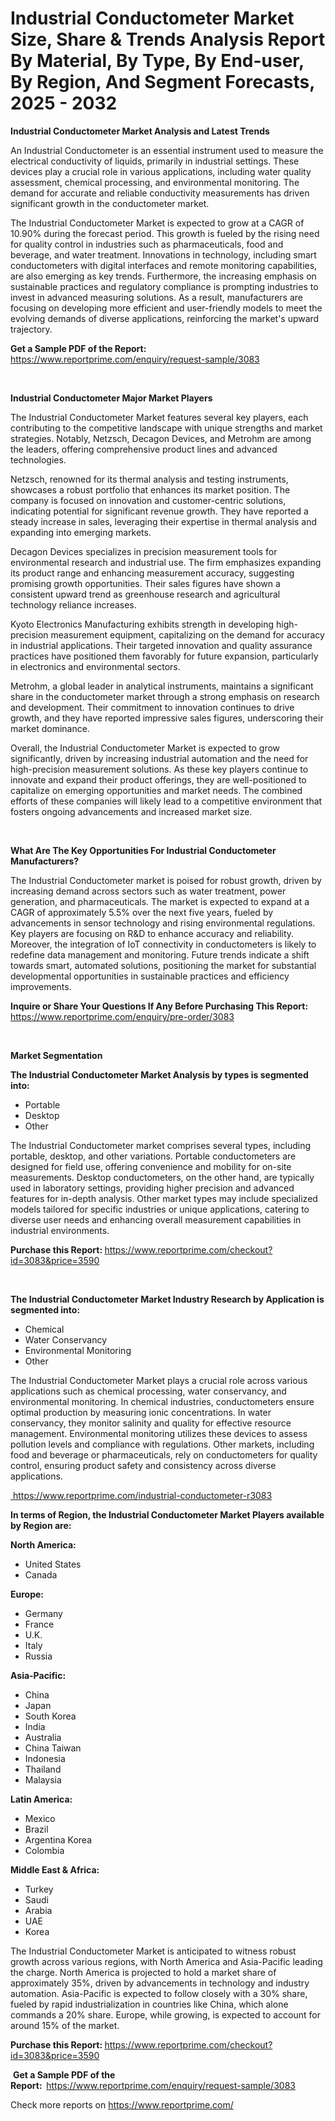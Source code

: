 <p><h1>Industrial Conductometer Market Size, Share & Trends Analysis Report By Material, By Type, By End-user, By Region, And Segment Forecasts, 2025 - 2032</h1></p><p><strong>Industrial Conductometer Market Analysis and Latest Trends</strong></p>
<p><p>An Industrial Conductometer is an essential instrument used to measure the electrical conductivity of liquids, primarily in industrial settings. These devices play a crucial role in various applications, including water quality assessment, chemical processing, and environmental monitoring. The demand for accurate and reliable conductivity measurements has driven significant growth in the conductometer market.</p><p>The Industrial Conductometer Market is expected to grow at a CAGR of 10.90% during the forecast period. This growth is fueled by the rising need for quality control in industries such as pharmaceuticals, food and beverage, and water treatment. Innovations in technology, including smart conductometers with digital interfaces and remote monitoring capabilities, are also emerging as key trends. Furthermore, the increasing emphasis on sustainable practices and regulatory compliance is prompting industries to invest in advanced measuring solutions. As a result, manufacturers are focusing on developing more efficient and user-friendly models to meet the evolving demands of diverse applications, reinforcing the market's upward trajectory.</p></p>
<p><strong>Get a Sample PDF of the Report:&nbsp;</strong> <a href="https://www.reportprime.com/enquiry/request-sample/3083?utm_campaign=3032&utm_medium=2&utm_source=Github&utm_content=ia&utm_term=18032025&utm_id=industrial-conductometer">https://www.reportprime.com/enquiry/request-sample/3083</a></p>
<p>&nbsp;</p>
<p><strong>Industrial Conductometer Major Market Players</strong></p>
<p><p>The Industrial Conductometer Market features several key players, each contributing to the competitive landscape with unique strengths and market strategies. Notably, Netzsch, Decagon Devices, and Metrohm are among the leaders, offering comprehensive product lines and advanced technologies. </p><p>Netzsch, renowned for its thermal analysis and testing instruments, showcases a robust portfolio that enhances its market position. The company is focused on innovation and customer-centric solutions, indicating potential for significant revenue growth. They have reported a steady increase in sales, leveraging their expertise in thermal analysis and expanding into emerging markets.</p><p>Decagon Devices specializes in precision measurement tools for environmental research and industrial use. The firm emphasizes expanding its product range and enhancing measurement accuracy, suggesting promising growth opportunities. Their sales figures have shown a consistent upward trend as greenhouse research and agricultural technology reliance increases.</p><p>Kyoto Electronics Manufacturing exhibits strength in developing high-precision measurement equipment, capitalizing on the demand for accuracy in industrial applications. Their targeted innovation and quality assurance practices have positioned them favorably for future expansion, particularly in electronics and environmental sectors.</p><p>Metrohm, a global leader in analytical instruments, maintains a significant share in the conductometer market through a strong emphasis on research and development. Their commitment to innovation continues to drive growth, and they have reported impressive sales figures, underscoring their market dominance.</p><p>Overall, the Industrial Conductometer Market is expected to grow significantly, driven by increasing industrial automation and the need for high-precision measurement solutions. As these key players continue to innovate and expand their product offerings, they are well-positioned to capitalize on emerging opportunities and market needs. The combined efforts of these companies will likely lead to a competitive environment that fosters ongoing advancements and increased market size.</p></p>
<p>&nbsp;</p>
<p><strong>What Are The Key Opportunities For Industrial Conductometer Manufacturers?</strong></p>
<p><p>The Industrial Conductometer market is poised for robust growth, driven by increasing demand across sectors such as water treatment, power generation, and pharmaceuticals. The market is expected to expand at a CAGR of approximately 5.5% over the next five years, fueled by advancements in sensor technology and rising environmental regulations. Key players are focusing on R&D to enhance accuracy and reliability. Moreover, the integration of IoT connectivity in conductometers is likely to redefine data management and monitoring. Future trends indicate a shift towards smart, automated solutions, positioning the market for substantial developmental opportunities in sustainable practices and efficiency improvements.</p></p>
<p><strong>Inquire or Share Your Questions If Any Before Purchasing This Report:</strong> <a href="https://www.reportprime.com/enquiry/pre-order/3083?utm_campaign=3032&utm_medium=2&utm_source=Github&utm_content=ia&utm_term=18032025&utm_id=industrial-conductometer">https://www.reportprime.com/enquiry/pre-order/3083</a></p>
<p>&nbsp;</p>
<p><strong>Market Segmentation</strong></p>
<p><strong>The Industrial Conductometer Market Analysis by types is segmented into:</strong></p>
<p><ul><li>Portable</li><li>Desktop</li><li>Other</li></ul></p>
<p><p>The Industrial Conductometer market comprises several types, including portable, desktop, and other variations. Portable conductometers are designed for field use, offering convenience and mobility for on-site measurements. Desktop conductometers, on the other hand, are typically used in laboratory settings, providing higher precision and advanced features for in-depth analysis. Other market types may include specialized models tailored for specific industries or unique applications, catering to diverse user needs and enhancing overall measurement capabilities in industrial environments.</p></p>
<p><strong>Purchase this Report:&nbsp;</strong><a href="https://www.reportprime.com/checkout?id=3083&price=3590&utm_campaign=3032&utm_medium=2&utm_source=Github&utm_content=ia&utm_term=18032025&utm_id=industrial-conductometer">https://www.reportprime.com/checkout?id=3083&price=3590</a></p>
<p>&nbsp;</p>
<p><strong>The Industrial Conductometer Market Industry Research by Application is segmented into:</strong></p>
<p><ul><li>Chemical</li><li>Water Conservancy</li><li>Environmental Monitoring</li><li>Other</li></ul></p>
<p><p>The Industrial Conductometer Market plays a crucial role across various applications such as chemical processing, water conservancy, and environmental monitoring. In chemical industries, conductometers ensure optimal production by measuring ionic concentrations. In water conservancy, they monitor salinity and quality for effective resource management. Environmental monitoring utilizes these devices to assess pollution levels and compliance with regulations. Other markets, including food and beverage or pharmaceuticals, rely on conductometers for quality control, ensuring product safety and consistency across diverse applications.</p></p>
<p><a href="https://www.reportprime.com/industrial-conductometer-r3083?utm_campaign=3032&utm_medium=2&utm_source=Github&utm_content=ia&utm_term=18032025&utm_id=industrial-conductometer">&nbsp;https://www.reportprime.com/industrial-conductometer-r3083</a></p>
<p><strong>In terms of Region, the Industrial Conductometer Market Players available by Region are:</strong></p>
<p>
    <p> <strong> North America: </strong>
        <ul>
            <li>United States</li>
            <li>Canada</li>
        </ul>
        </p> 
    <p> <strong> Europe: </strong>
        <ul>
            <li>Germany</li>
            <li>France</li>
            <li>U.K.</li>
            <li>Italy</li>
            <li>Russia</li>
        </ul>
        </p> 
    <p> <strong> Asia-Pacific: </strong>
        <ul>
            <li>China</li>
            <li>Japan</li>
            <li>South Korea</li>
            <li>India</li>
            <li>Australia</li>
            <li>China Taiwan</li>
            <li>Indonesia</li>
            <li>Thailand</li>
            <li>Malaysia</li>
        </ul>
        </p> 
    <p> <strong> Latin America: </strong>
        <ul>
            <li>Mexico</li>
            <li>Brazil</li>
            <li>Argentina Korea</li>
            <li>Colombia</li>
        </ul>
        </p> 
    <p> <strong> Middle East & Africa: </strong>
        <ul>
            <li>Turkey</li>
            <li>Saudi</li>
            <li>Arabia</li>
            <li>UAE</li>
            <li>Korea</li>
        </ul>
    </p>
    </p>
<p><p>The Industrial Conductometer Market is anticipated to witness robust growth across various regions, with North America and Asia-Pacific leading the charge. North America is projected to hold a market share of approximately 35%, driven by advancements in technology and industry automation. Asia-Pacific is expected to follow closely with a 30% share, fueled by rapid industrialization in countries like China, which alone commands a 20% share. Europe, while growing, is expected to account for around 15% of the market.</p></p>
<p><strong>Purchase this Report: </strong><a href="https://www.reportprime.com/checkout?id=3083&price=3590&utm_campaign=3032&utm_medium=2&utm_source=Github&utm_content=ia&utm_term=18032025&utm_id=industrial-conductometer">https://www.reportprime.com/checkout?id=3083&price=3590</a></p>
<p>&nbsp;<strong>Get a Sample PDF of the Report:&nbsp;&nbsp;</strong><a href="https://www.reportprime.com/enquiry/request-sample/3083?utm_campaign=3032&utm_medium=2&utm_source=Github&utm_content=ia&utm_term=18032025&utm_id=industrial-conductometer">https://www.reportprime.com/enquiry/request-sample/3083</a></p>
<p><strong></strong></p>
<p>Check more reports on <a href="https://www.reportprime.com/?utm_campaign=3032&utm_medium=2&utm_source=Github&utm_content=ia&utm_term=18032025&utm_id=industrial-conductometer">https://www.reportprime.com/</a></p>
